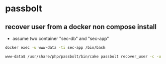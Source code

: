 # passbolt

## recover user from a docker non compose install

- assume two container "sec-db" and "sec-app"

```sh
docker exec -u www-data -ti sec-app /bin/bash

www-data$ /usr/share/php/passbolt/bin/cake passbolt recover_user -c -u MAIL@SOME.COM
```